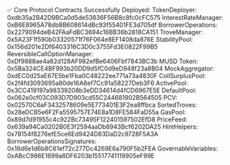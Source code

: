 ✅ Core Protocol Contracts Successfully Deployed:
TokenDeployer: 0xdb35a2B42D9BCa0d5de53836F56B8c8fc0cFC575
InterestRateManager: 0xB6E8965A78db8B608614dBc93f55401FE3d705df
BorrowerOperations: 0x2279094deB42FAaFdBC3694c16BB36b2818CA151
TroveManager: 0x5A23F1f590b03320571f76F064e8EF1408da876E
StabilityPool: 0x156d201e2Df6403316C3D0c3755Fd3E0822F99B5
ReversibleCallOptionManager: 0xDf9888ae4a82d128AF982efBe6406Fbf7843BC3b 
MUSD Token: 0x5Ba324CE4BF993b20DD9d5fC0d9eD948f23a8B04 
MockAggregator: 0xdEC0d25aE67E5be1Fba0C48222ee771a73a4830F
CollSurplusPool: 0x2f4fd3093695a80de16A6ef7Cc91a58227Deb3F6
ActivePool: 0x3CC419197a98339208b3eDD34614d4fCD6967E5E
DefaultPool: 0x062e0cf03C093D7D903cd55C244681902B564505
PCV: 0x02570C6aF3432578609e5E773401E3F2ea8ffbca
SortedTroves: 0x28eDCB5e6F2Fa5595757E74E8a1D8FE584FaD55a
GasPool: 0x89d7d91955c4c922Bc73495F122401597502EfD8
PriceFeed: 0x639a94Ca0202B0E3f2594aaDb8943Bcf6202DA25
HintHelpers: 0x78154f8276efE5ce6Ed9424D83DaD2c9728F5A3A
BorrowerOperationsSignatures: 0x16d6e1d6b8C61ef72c277Dc4269E6a790F5b2FEA
GovernableVariables: 0xABcC986E1699a8DF6203b15517741119905eF99E